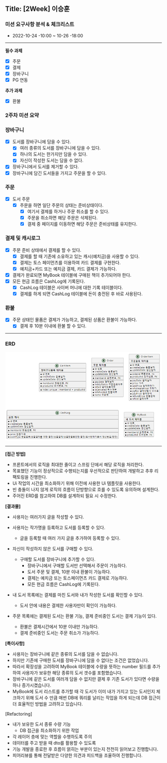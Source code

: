 ## Title: [2Week] 이승훈

### 미션 요구사항 분석 & 체크리스트
- 2022-10-24 -10:00 ~ 10-26 -18:00
---
**필수 과제**

- [x]  주문
- [x]  결제
- [x]  장바구니
- [x]  PG 연동

**추가 과제**

- [x]  환불

### 2주차 미션 요약
### 장바구니

- [x] 도서를 장바구니에 담을 수 있다.
  -  [x] 여러 종류의 도서를 장바구니에 담을 수 있다.
  - [x] 하나의 도서는 한가지만 담을 수 있다.
  - [x] 자신이 작성한 도서는 담을 수 없다.
- [x] 장바구니에서 도서를 제거할 수 있다.
- [x] 장바구니에 담긴 도서들을 가지고 주문을 할 수 있다.

### 주문

- [x] 도서 주문
  - [x] 주문을 하면 일단 주문의 상태는 준비상태이다.
    - [x] 여기서 결제를 하거나 주문 취소를 할 수 있다.
    - [x] 주문을 취소하면 해당 주문은 삭제된다.
    - [x] 결제 중 페이지를 이동하면 해당 주문은 준비상태를 유지한다.

### 결제 및 캐시로그

- [x] 주문 준비 상태에서 결제를 할 수 있다.
  - [x] 결제를 할 때 기존에 소유하고 있는 캐시(예치금)을 사용할 수 있다.
  - [x] 결제는 토스 페이먼츠를 이용하여 카드 결제를 구현한다.
  - [x] 예치금+카드 또는 예치금 결제, 카드 결제가 가능하다.
- [x] 결제가 완료되면 MyBook 테이블에 구매된 책이 추가되어야 한다.
- [x] 모든 현금 흐름은 CashLog에 기록된다.
  - [x] CashLog 테이블은 사이버 머니에 대한 기록 테이블이다.
  - [x] 결제를 하게 되면 CashLog 테이블에 돈이 충전된 후 바로 사용된다.

### 환불

- [x] 주문 상태인 물품은 결제가 가능하고, 결제된 상품은 환불이 가능하다.
  - [x] 결제 후 10분 이내에 환불 할 수 있다.
---

### ERD
![img.png](img.png)

---
**[접근 방법]**
- 프론트에서의 로직을 최대한 줄이고 스프링 단에서 해당 로직을 처리한다.
- 목표했던 기능이 정상적으로 수행되는지를 우선적으로 판단하여 개발하고 추후 리팩토링을 진행한다.
- Ui 작업의 시간을 최소화하기 위해 이전에 사용한 Ui 템플릿을 사용한다.
- 빈 충돌이 나지 않게 로직의 흐름이 단방향으로 흐를 수 있도록 유의하며 설계한다.
- 주어진 ERD를 참고하여 DB를 설계하되 필요 시 수정한다.

**[결과물]**

- 사용자는 여러가지 글을 작성할 수 있다.
- 사용자는 작가명을 등록하고 도서를 등록할 수 있다.
  - 글을 등록할 때 여러 가지 글을 추가하여 등록할 수 있다. 
- 자신이 작성하지 않은 도서를 구매할 수 있다.
  - 구매할 도서를 장바구니에 추가할 수 있다.
    - 장바구니에서 구매할 도서만 선택해서 주문이 가능하다.
    - 도서 주문 및 결제, 10분 이내 환불이 가능하다.
    - 결제는 예치금 또는 토스페이먼츠 카드 결제로 가능하다.
    - 모든 현금 흐름은 CashLog에 기록된다.
- 내 도서 목록에는 결제를 마친 도서와 내가 작성한 도서를 확인할 수 있다.
  - 도서 안에 내용은 결제한 사용자만이 확인이 가능하다.

- 주문 목록에는 결제된 도서는 환불 기능, 결제 준비중인 도서는 결제 기능이 있다.
  - 환불은 결제시간에서 10분 이내만 가능하다.
  - 결제 준비중인 도서는 주문 취소가 가능하다.

**[특이사항]**
- 사용자는 장바구니에 같은 종류의 도서를 담을 수 없습니다.
- 하지만 기존에 구매한 도서를 장바구니에 담을 수 없다는 조건은 없었습니다.
- 따라서 확장성을 고려하여 MyBook 테이블에 수량을 뜻하는 number 필드를 추가하여 사용자가 보유한 해당 종류의 도서 갯수를 포함했습니다.
- 장바구니에 같은 도서를 여러개 담을 수 없지만 결제 후 기존 도서가 있다면 수량을 하나 증가시켰습니다.
- MyBook에 도서 리스트를 추가할 때 각 도서가 이미 내가 가지고 있는 도서인지 체크하기 위해 도서 수 만큼 매번 DB에 쿼리를 날리는 작업을 하게 되는데 DB 접근이 더 효율적인 방법을 고려하고 있습니다.

[Refactoring]
  - 내가 보유한 도서 종류 수량 기능 
    - DB 접근을 최소화하기 위한 작업
  - 각 레이어 층에 맞는 역할을 수행하도록 주의
  - 데이터를 주고 받을 때 dto를 활용할 수 있도록
  - 기능 개발을 종료한 후 흐름이 얽히는 부분이 있는지 천천히 읽어보고 진행합니다.
  - 피어리뷰를 통해 전달받은 다양한 의견과 피드백을 조율하여 진행합니다.
